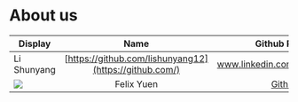 # About us

Display | Name | Github Profile | Portfolio 
--------|:----:|:--------------:|:---------:
 | Li Shunyang | [https://github.com/lishunyang12](https://github.com/) | www.linkedin.com/in/shunyangli 
![](https://via.placeholder.com/100.png?text=Photo) | Felix Yuen | [Github](https://github.com/felfelyuen) | [Portfolio](docs/team/felfelyuen.md)

